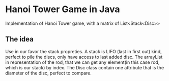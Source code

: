 # Hanoi Tower Game in Java
Implementation of Hanoi Tower game, with a matrix of List&lt;Stack&lt;Disc>>

## The idea

Use in our favor the stack propreties. A stack is LIFO (last in first out) kind, perfect to pile the discs, only have access to last added disc. The arrayList in representation of the rod, that we can get any element(in this case rod, which is our stack) by index. The Disc class contain one attribute that is the diameter of the disc, perfect to compare.
